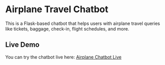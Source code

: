 # Airplane Travel Chatbot

This is a Flask-based chatbot that helps users with airplane travel queries like tickets, baggage, check-in, flight schedules, and more.

## Live Demo

You can try the chatbot live here: [Airplane Chatbot Live](https://chatbot-4-hhqa.onrender.com)


